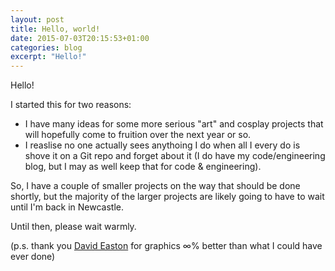 ```yaml
---
layout: post
title: Hello, world!
date: 2015-07-03T20:15:53+01:00
categories: blog
excerpt: "Hello!"
---
```


Hello!

I started this for two reasons:

- I have many ideas for some more serious "art" and cosplay projects that will
  hopefully come to fruition over the next year or so.
- I reaslise no one actually sees anythoing I do when all I every do is shove it
  on a Git repo and forget about it (I do have my code/engineering blog, but I
  may as well keep that for code & engineering).

So, I have a couple of smaller projects on the way that should be done shortly,
but the majority of the larger projects are likely going to have to wait until
I'm back in Newcastle.

Until then, please wait warmly.

(p.s. thank you [David  Easton](http://davideaston.me.uk) for graphics ∞% better
than what I could have ever done)
